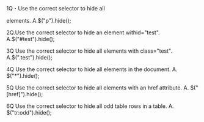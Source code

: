 
1Q・Use the correct selector to hide all <p> elements.
A.$("p").hide();

2Q.Use the correct selector to hide an element withid="test".
A.$("#test").hide();

3Q Use the correct selector to hide all elements with class="test".
A.$(".test").hide();

4Q Use the correct selector to hide all elements in the document.
A. $("*").hide();

5Q Use the correct selector to hide all elements with an href attribute.
A. $("[href]").hide();

6Q Use the correct selector to hide all odd table rows in a table.
A. $("tr:odd").hide();







